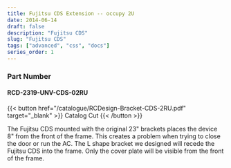 ```yaml
---
title: Fujitsu CDS Extension -- occupy 2U
date: 2014-06-14
draft: false
description: "Fujitsu CDS"
slug: "Fujitsu CDS"
tags: ["advanced", "css", "docs"]
series_order: 1
---
```


### Part Number
#### RCD-2319-UNV-CDS-02RU

{{< button href="/catalogue/RCDesign-Bracket-CDS-2RU.pdf" target="_blank" >}}
Catalog Cut
{{< /button >}}

The Fujitsu CDS mounted with the original 23" brackets places the device 8" from the front of the frame. This creates a problem when trying to close the door or run the AC. The L shape bracket we designed will recede the Fujitsu CDS into the frame. Only the cover plate will be visible from the front of the frame.

